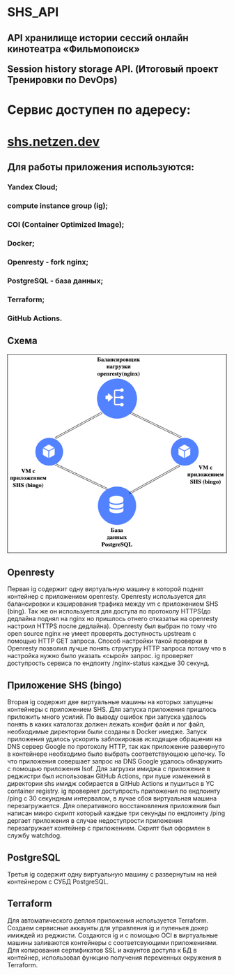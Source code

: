 # SHS_API
## API хранилище истории сессий онлайн кинотеатра «Фильмопоиск» <P>Session history storage API.  (Итоговый проект Тренировки по DevOps)

# Сервис доступен по адересу:
# [shs.netzen.dev](http://shs.netzen.dev)

## Для работы приложения используются:
### Yandex Cloud;
### compute instance group (ig);
### COI (Container Optimized Image);
### Docker;
### Openresty - fork nginx;
### PostgreSQL - база данных;
### Terraform;
### GitHub Actions.

## Схема

![sheme_shs](shs.jpg)

## Openresty

Первая ig содержит одну виртуальную машину в которой поднят контейнер с приложением openresty. Openresty используется для балансировки и кэширования трафика между vm с приложением SHS (bing). Так же он используется для доступа по протоколу HTTPS(до дедлайна поднял на nginx но пришлось отнего отказатья на openresty настроил HTTPS после дедлайна). 
Openresty был выбран по тому что open source nginx не умеет проверять доступность upstream с помощью HTTP GET запроса. Способ настройки такой проверки в Openresty позволил лучше понять структуру HTTP запроса потому что в настройка нужно было указать «сырой» запрос.
ig проверяет доступрость сервиса по ендпоиту /nginx-status каждые 30 секунд.

## Приложение SHS (bingo)

Вторая ig содержит две виртуальные машины на которых запущены контейнеры с приложением SHS.
Для запуска приложения пришлось приложить много усилий. По выводу ошибок при запуска удалось понять в каких каталогах должен лежать конфиг файл и лог файл, необходимые директории были созданы в Docker имедже. Запуск приложения удалось ускорить заблокировав исходящие обрашения на DNS сервер Google по протоколу HTTP, так как приложение развернуто в контейнере необходимо было выбрать соответствующюю цепочку. То что приложения совершает запрос на DNS Google удалось обнаружить с помощью приложения lsof.
Для загрузки имиджа с приложение в реджистри был использован GitHub Actions, при пуше изменений в директории shs имидж собирается в GitHub Actions и пушиться в YC container registry.
ig проверяет доступрость приложения по ендпоинту /ping с 30 секундным интервалом, в лучае сбоя виртуальная машина перезагружается.
Для оперативного восстановления приложения был написан микро скрипт который каждые три секунды по ендпоинту /ping дергает приложения в случае недоступрости приложения перезагружает контейнер с приложением. Скрипт был оформлен в службу watchdog.

## PostgreSQL

Третья ig содержит одну виртуальную машину с развернутым на ней контейнером с СУБД PostgreSQL. 

## Terraform

Для автоматического деплоя приложения используется Terraform.
Создаем сервисные аккаунты для управления ig и пуленьея докер имиждей из реджисти.
Создаются ig и с помощью OCI в виртуальные машины заливаются контейнеры с соответсвующими приложениями. 
Для копирования сертификатов SSL и акаунтов доступа к БД в контейнер, использовал функцию получения переменных окружения в Terraform. 